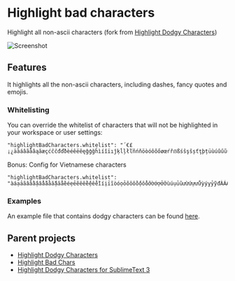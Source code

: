# Highlight bad characters

Highlight all non-ascii characters (fork from [Highlight Dodgy Characters](https://github.com/nachocab/vscode-highlight-dodgy-characters))

![Screenshot](./screenshot.png "Screenshot")

## Features

It highlights all the non-ascii characters, including dashes, fancy quotes and emojis.

### Whitelisting

You can override the whitelist of characters that will not be highlighted in your workspace or user settings:
```
"highlightBadCharacters.whitelist": "´€£¡¿äàáâãåǎąăæçćĉčđďðèéêëěęĝģğĥìíîïıĵķĺļłľñńňöòóôõőøœŕřẞßśŝşšșťţþțüùúûűũųůŵýÿŷźžż"
```

Bonus: Config for Vietnamese characters
```
"highlightBadCharacters.whitelist": "àáạảãâầấậẩẫăằắặẳẵèéẹẻẽêềếệểễìíịỉĩòóọỏõôồốộổỗơờớợởỡùúụủũưừứựửữỳýỵỷỹđÀÁẠẢÃÂẦẤẬẨẪĂẰẮẶẲẴÈÉẸẺẼÊỀẾỆỂỄÌÍỊỈĨÒÓỌỎÕÔỒỐỘỔỖƠỜỚỢỞỠÙÚỤỦŨƯỪỨỰỬỮỲÝỴỶỸĐ",
```

### Examples

An example file that contains dodgy characters can be found [here](./src/test/examples.txt).

## Parent projects

- [Highlight Dodgy Characters](https://github.com/nachocab/vscode-highlight-dodgy-characters)
- [Highlight Bad Chars](https://github.com/WengerK/vscode-highlight-bad-chars/)
- [Highlight Dodgy Characters for SublimeText 3](https://github.com/TuureKaunisto/highlight-dodgy-chars)
